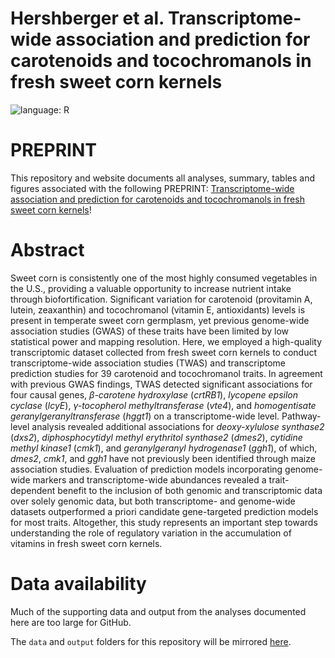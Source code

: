 #  Hershberger et al. Transcriptome-wide association and prediction for carotenoids and tocochromanols in fresh sweet corn kernels
![language: R](https://img.shields.io/badge/language-R-blue.svg)

# PREPRINT

This repository and website documents all analyses, summary, tables and figures associated with the following PREPRINT: [Transcriptome-wide association and prediction for carotenoids and tocochromanols in fresh sweet corn kernels](https://doi.org/10.1101/2021.09.24.461734)!

# Abstract

Sweet corn is consistently one of the most highly consumed vegetables in the U.S., providing a valuable opportunity to increase nutrient intake through biofortification. Significant variation for carotenoid (provitamin A, lutein, zeaxanthin) and tocochromanol (vitamin E, antioxidants) levels is present in temperate sweet corn germplasm, yet previous genome-wide association studies (GWAS) of these traits have been limited by low statistical power and mapping resolution. Here, we employed a high-quality transcriptomic dataset collected from fresh sweet corn kernels to conduct transcriptome-wide association studies (TWAS) and transcriptome prediction studies for 39 carotenoid and tocochromanol traits. In agreement with previous GWAS findings, TWAS detected significant associations for four causal genes, _β-carotene hydroxylase_ (_crtRB1_), _lycopene epsilon cyclase_ (_lcyE_), _γ-tocopherol methyltransferase_ (_vte4_), and _homogentisate geranylgeranyltransferase_ (_hggt1_) on a transcriptome-wide level. Pathway-level analysis revealed additional associations for _deoxy-xylulose synthase2_ (_dxs2_), _diphosphocytidyl methyl erythritol synthase2_ (_dmes2_), _cytidine methyl kinase1_ (_cmk1_), and _geranylgeranyl hydrogenase1_ (_ggh1_), of which, _dmes2_, _cmk1_, and _ggh1_ have not previously been identified through maize association studies. Evaluation of prediction models incorporating genome-wide markers and transcriptome-wide abundances revealed a trait-dependent benefit to the inclusion of both genomic and transcriptomic data over solely genomic data, but both transcriptome- and genome-wide datasets outperformed a priori candidate gene-targeted prediction models for most traits. Altogether, this study represents an important step towards understanding the role of regulatory variation in the accumulation of vitamins in fresh sweet corn kernels.

# Data availability
Much of the supporting data and output from the analyses documented here are too large for GitHub.

The `data` and `output` folders for this repository will be mirrored [here](https://datacommons.cyverse.org/browse/iplant/home/shared/GoreLab/dataFromPubs/Hershberger_SweetCornRNA_2021).
